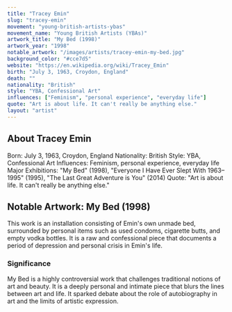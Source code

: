 ```yaml
---
title: "Tracey Emin"
slug: "tracey-emin"
movement: "young-british-artists-ybas"
movement_name: "Young British Artists (YBAs)"
artwork_title: "My Bed (1998)"
artwork_year: "1998"
notable_artwork: "/images/artists/tracey-emin-my-bed.jpg"
background_color: "#cce7d5"
website: "https://en.wikipedia.org/wiki/Tracey_Emin"
birth: "July 3, 1963, Croydon, England"
death: ""
nationality: "British"
style: "YBA, Confessional Art"
influences: ["Feminism", "personal experience", "everyday life"]
quote: "Art is about life. It can't really be anything else."
layout: "artist"
---
```


## About Tracey Emin

Born: July 3, 1963, Croydon, England Nationality: British Style: YBA, Confessional Art Influences: Feminism, personal experience, everyday life Major Exhibitions: "My Bed" (1998), "Everyone I Have Ever Slept With 1963–1995" (1995), "The Last Great Adventure is You" (2014) Quote: "Art is about life. It can't really be anything else."

## Notable Artwork: My Bed (1998)

This work is an installation consisting of Emin's own unmade bed, surrounded by personal items such as used condoms, cigarette butts, and empty vodka bottles. It is a raw and confessional piece that documents a period of depression and personal crisis in Emin's life.

### Significance

My Bed is a highly controversial work that challenges traditional notions of art and beauty. It is a deeply personal and intimate piece that blurs the lines between art and life. It sparked debate about the role of autobiography in art and the limits of artistic expression.
